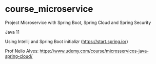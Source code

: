 # course_microservice

Project Microservice with Spring Boot, Spring Cloud and Spring Security

Java 11

Using Intellij and Spring Boot initializr (https://start.spring.io/)

Prof Nelio Alves: https://www.udemy.com/course/microsservicos-java-spring-cloud/
